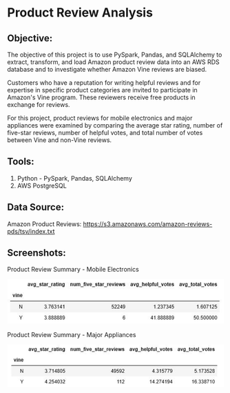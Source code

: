 # Product Review Analysis

## **Objective:**
The objective of this project is to use PySpark, Pandas, and SQLAlchemy to extract, transform, and load Amazon product review data into an AWS RDS database and to investigate whether Amazon Vine reviews are biased. 

Customers who have a reputation for writing helpful reviews and for expertise in specific product categories are invited to participate in Amazon's Vine program. These reviewers receive free products in exchange for reviews. 

For this project, product reviews for mobile electronics and major appliances were examined by comparing the average star rating, number of five-star reviews, number of helpful votes, and total number of votes between Vine and non-Vine reviews. 

## **Tools:**
1. Python - PySpark, Pandas, SQLAlchemy
2. AWS PostgreSQL

## **Data Source:**
Amazon Product Reviews: https://s3.amazonaws.com/amazon-reviews-pds/tsv/index.txt
    
## **Screenshots:**
Product Review Summary - Mobile Electronics

![screenshot1.jpg](Images/MobileElectronics_Reviews_Summary.JPG)

Product Review Summary - Major Appliances

![screenshot2.jpg](Images/MajorAppliance_Reviews_Summary.JPG)
